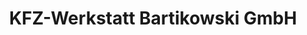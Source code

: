 ---
title: "KFZ-Werkstatt Bartikowski GmbH"
url: /gelsenkirchen/kfz-werkstatt-bartikowski-gmbh/
shop: Autowerkstatt
---